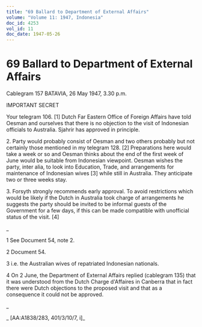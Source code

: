 ```yaml
---
title: "69 Ballard to Department of External Affairs"
volume: "Volume 11: 1947, Indonesia"
doc_id: 4253
vol_id: 11
doc_date: 1947-05-26
---
```


# 69 Ballard to Department of External Affairs

Cablegram 157 BATAVIA, 26 May 1947, 3.30 p.m.

IMPORTANT SECRET

Your telegram 106. [1] Dutch Far Eastern Office of Foreign Affairs have told Oesman and ourselves that there is no objection to the visit of Indonesian officials to Australia. Sjahrir has approved in principle.

2\. Party would probably consist of Oesman and two others probably but not certainly those mentioned in my telegram 128. [2] Preparations here would take a week or so and Oesman thinks about the end of the first week of June would be suitable from Indonesian viewpoint. Oesman wishes the party, inter alia, to look into Education, Trade, and arrangements for maintenance of Indonesian wives [3] while still in Australia. They anticipate two or three weeks stay.

3\. Forsyth strongly recommends early approval. To avoid restrictions which would be likely if the Dutch in Australia took charge of arrangements he suggests the party should be invited to be informal guests of the Government for a few days, if this can be made compatible with unofficial status of the visit. [4]

_

1 See Document 54, note 2.

2 Document 54.

3 i.e. the Australian wives of repatriated Indonesian nationals.

4 On 2 June, the Department of External Affairs replied (cablegram 135) that it was understood from the Dutch Charge d'Affaires in Canberra that in fact there were Dutch objections to the proposed visit and that as a consequence it could not be approved.

_

_ [AA:A1838/283, 401/3/10/7, i]_
